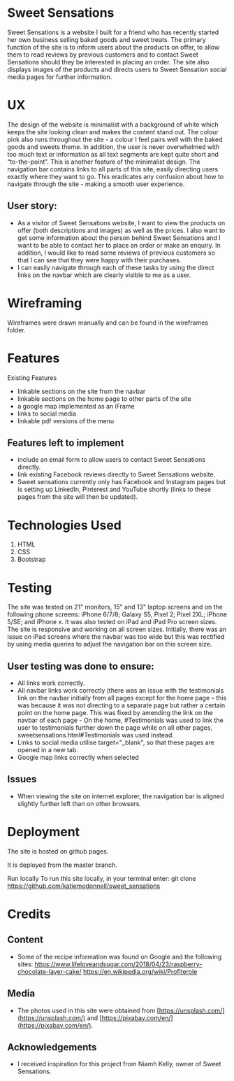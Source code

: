 # Sweet Sensations

Sweet Sensations is a website I built for a friend who has recently started her own business selling baked goods and sweet treats. The primary function of the site is to inform users about the products on offer, to allow them to read reviews by previous customers and to contact Sweet Sensations should they be interested in placing an order. The site also displays images of the products and directs users to Sweet Sensation social media pages for further information. 

# UX

The design of the website is minimalist with a background of white which keeps the site looking clean and makes the content stand out. The colour pink also runs throughout the site - a colour I feel pairs well with the baked goods and sweets theme. In addition, the user is never overwhelmed with too much text or information as all text segments are kept quite short and “to-the-point”. This is another feature of the minimalist design.
The navigation bar contains links to all parts of this site, easily directing users exactly where they want to go. This eradicates any confusion about how to navigate through the site - making a smooth user experience.

## User story:

* As a visitor of Sweet Sensations website, I want to view the products on offer (both descriptions and images) as well as the prices. I also want to get some information about the person behind Sweet Sensations and I want to be able to contact her to place an order or make an enquiry. In addition, I would like to read some reviews of previous customers so that I can see that they were happy with their purchases.
* I can easily navigate through each of these tasks by using the direct links on the navbar which are clearly visible to me as a user.

# Wireframing

Wireframes were drawn manually and can be found in the wireframes folder.

# Features

Existing Features

* linkable sections on the site from the navbar
* linkable sections on the home page to other parts of the site
* a google map implemented as an iFrame
* links to social media
* linkable pdf versions of the menu 

## Features left to implement

* include an email form to allow users to contact Sweet Sensations directly.
* link existing Facebook reviews directly to Sweet Sensations website.
* Sweet sensations currently only has Facebook and Instagram pages but is setting up LinkedIn, Pinterest and YouTube shortly (links to these pages from the site will then be updated).

# Technologies Used

1. HTML
2. CSS
3. Bootstrap

# Testing

The site was tested on 21" monitors, 15" and 13" laptop screens and on the following phone screens: iPhone 6/7/8; Galaxy S5, Pixel 2; Pixel 2XL; iPhone 5/SE; and iPhone x. It was also tested on iPad and iPad Pro screen sizes. The site is responsive and working on all screen sizes. Initially, there was an issue on iPad screens where the navbar was too wide but this was rectified by using media queries to adjust the navigation bar on this screen size.

## User testing was done to ensure:

* All links work correctly.
* All navbar links work correctly (there was an issue with the testimonials link on the navbar initially from all pages except for the home page – this was because it was not directing to a separate page but rather a certain point on the home page. This was fixed by amending the link on the navbar of each page - On the home, #Testimonials was used to link the user to testimonials further down the page while on all other pages, sweetsensations.html#Testimonials was used instead.
* Links to social media utilise target="_blank", so that these pages are opened in a new tab. 
* Google map links correctly when selected

## Issues 

* When viewing the site on internet explorer, the navigation bar is aligned slightly further left than on other browsers.

# Deployment

The site is hosted on github pages.

It is deployed from the master branch.

Run locally
To run this site locally, in your terminal enter: git clone https://github.com/katiemodonnell/sweet_sensations 

# Credits

## Content

* Some of the recipe information was found on Google and the following sites:
https://www.lifeloveandsugar.com/2018/04/23/raspberry-chocolate-layer-cake/
https://en.wikipedia.org/wiki/Profiterole

## Media

* The photos used in this site were obtained from [https://unsplash.com/](https://unsplash.com/) and [https://pixabay.com/en/](https://pixabay.com/en/). 

## Acknowledgements

* I received inspiration for this project from Niamh Kelly, owner of Sweet Sensations.
